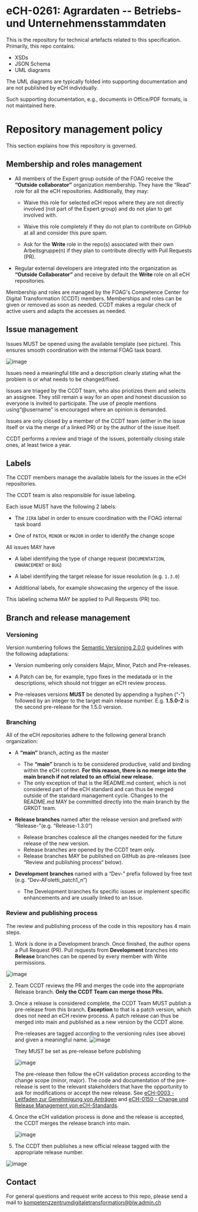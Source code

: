 # eCH-0261: Agrardaten -- Betriebs- und Unternehmensstammdaten

This is the repository for technical artefacts related to this specification.
Primarily, this repo contains:

* XSDs
* JSON Schema
* UML diagrams

The UML diagrams are typically folded into supporting documentation and are not published by eCH individually.

Such supporting documentation, e.g., documents in Office/PDF formats, is not maintained here.

# Repository management policy
This section explains how this repository is governed.

## Membership and roles management

- All members of the Expert group outside of the FOAG receive the **“Outside collaborator”** organization membership. They have the “Read” role for all the eCH repositories.
Additionally, they may:

  - Waive this role for selected eCH repos where they are not directly involved (not part of the Expert group) and do not plan to get involved with.

  - Waive this role completely if they do not plan to contribute on GitHub at all and consider this pure spam.

  - Ask for the **Write** role in the repo(s) associated with their own Arbeitsgruppe(n) if they plan to contribute directly with Pull Requests (PR).

- Regular external developers are integrated into the organization as **“Outside Collaborator”** and receive by default the **Write** role on all eCH repositories.

Membership and roles are managed by the FOAG's Competence Center for Digital Transformation (CCDT) members.
Memberships and roles can be given or removed as soon as needed. CCDT makes a regular check of active users and adapts the accesses as needed.

## Issue management

Issues MUST be opened using the available template (see picture). This ensures smooth coordination with the internal FOAG task board.

![image](https://github.com/user-attachments/assets/e4a44cc8-0b9b-4e12-a9ea-f4c865a35f98)

Issues need a meaningful title and a description clearly stating what the problem is or what needs to be changed/fixed.

Issues are triaged by the CCDT team, who also priotizes them and selects an assignee. They still remain a way for an open and honest discussion so everyone is invited to participate. The use of people mentions using“@username” is encouraged where an opinion is demanded.

Issues are only closed by a member of the CCDT team (either in the issue itself or via the merge of a linked PR) or by the author of the issue itself.

CCDT performs a review and triage of the issues, potentially closing stale ones, at least twice a year.

## Labels

The CCDT members manage the available labels for the issues in the eCH repositories.

The CCDT team is also responsible for issue labeling.

Each issue MUST have the following 2 labels:

- The ```JIRA``` label in order to ensure coordination with the FOAG internal task board

- One of ```PATCH```, ```MINOR``` or ```MAJOR```  in order to identify the change scope

All issues MAY have

- A label identifying the type of change request (```DOCUMENTATION```, ```ENHANCEMENT``` or ```BUG```)

- A label identifying the target release for issue resolution (e.g. ```1.3.0```)

- Additional labels, for example showcasing the urgency of the issue.

This labeling schema MAY be applied to Pull Requests (PR) too.

## Branch and release management

### Versioning

Version numbering follows the [Semantic Versioning 2.0.0](https://semver.org/spec/v2.0.0.html) guidelines with the following adaptations:

- Version numbering only considers Major, Minor, Patch and Pre-releases.

- A Patch can be, for example, typo fixes in the medatada or in the descriptions, which should not trigger an eCH review process.

- Pre-releases versions **MUST** be denoted by appending a hyphen (“-”) followed by an integer to the target main release number. E.g. **1.5.0-2** is the second pre-release for the 1.5.0 version.

### Branching

All of the eCH repositories adhere to the following general branch organization:

- A **“main”** branch, acting as the master
  - The **“main”** branch is to be considered productive, valid and binding within the eCH context. **For this reason, there is no merge into the main branch if not related to an official new release.**
  - The only exception of that is the README.md content, which is not considered part of the eCH standard and can thus be merged outside of the standard management cycle. Changes to the README.md MAY be committed directly into the main branch by the GRKDT team.


- **Release branches** named after the release version and prefixed with “Release-”(e.g. “Release-1.3.0”)
  - Release branches coalesce all the changes needed for the future release of the new version.
  - Release branches are opened by the CCDT team only.
  - Release branches MAY be published on GitHub as pre-releases (see “Review and publishing process“ below).


- **Development branches** named with a “Dev-” prefix followed by free text (e.g. “Dev-AFoletti_patch1_n”)
  - The Development branches fix specific issues or implement specific enhancements and are usually linked to an Issue.

### Review and publishing process

The review and publishing process of the code in this repository has 4 main steps.

1. Work is done in a Development branch. Once finished, the author opens a Pull Request (PR). Pull requests from **Development** branches into **Release** branches can be opened by every member with Write permissions.

![image](https://github.com/user-attachments/assets/75367751-ebfd-4f23-b050-f0f6772cc4f0)


2. Team CCDT reviews the PR and merges the code into the appropriate Release branch. **Only the CCDT Team can merge those PRs.**

3. Once a release is considered complete, the CCDT Team MUST publish a pre-release from this branch. **Exception** to that is a patch version, which does not need an eCH review process. A patch release can thus be merged into main and published as a new version by the CCDT alone.

    Pre-releases are tagged according to the versioning rules (see above) and given a meaningful name.
    ![image](https://github.com/user-attachments/assets/8c030ce4-983a-4806-9942-62aa4873cb66)

    They MUST be set as pre-release before publishing

    ![image](https://github.com/user-attachments/assets/49caace2-2d72-4351-9330-644dcc85c542)

    The pre-release then follow the eCH validation process according to the change scope (minor, major). The code and documentation of the pre-release is sent to the relevant stakeholders that have the opportunity to ask for modifications or accept the new release. 
    See [eCH-0003 - Leitfaden zur Genehmigung von Anträgen](https://ech.ch/de/ech/ech-0003) and [eCH-0150 - Change und Release Management von eCH-Standards](https://ech.ch/de/ech/ech-0150).

4. Once the eCH validation process is done and the release is accepted, the CCDT merges the release branch into main.

    ![image](https://github.com/user-attachments/assets/3f5f0ead-a3a9-42bf-96cd-52b1872df2f9)

5. The CCDT then publishes a new official release tagged with the appropriate release number.

![image](https://github.com/user-attachments/assets/5a0e1a7f-f1fa-4bd6-850f-cf66707f0af3)

## Contact

For general questions and request write access to this repo, please send a mail to kompetenzzentrumdigitaletransformation@blw.admin.ch
